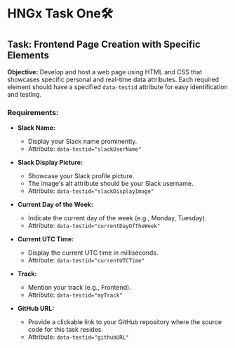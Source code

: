 # HNGx Task One🛠️

## Task: Frontend Page Creation with Specific Elements

**Objective:** Develop and host a web page using HTML and CSS that showcases specific personal and real-time data attributes. Each required element should have a specified `data-testid` attribute for easy identification and testing.

### Requirements:

- **Slack Name:**

  - Display your Slack name prominently.
  - Attribute: `data-testid="slackUserName"`

- **Slack Display Picture:**

  - Showcase your Slack profile picture.
  - The image's alt attribute should be your Slack username.
  - Attribute: `data-testid="slackDisplayImage"`

- **Current Day of the Week:**

  - Indicate the current day of the week (e.g., Monday, Tuesday).
  - Attribute: `data-testid="currentDayOfTheWeek"`

- **Current UTC Time:**

  - Display the current UTC time in milliseconds.
  - Attribute: `data-testid="currentUTCTime"`

- **Track:**

  - Mention your track (e.g., Frontend).
  - Attribute: `data-testid="myTrack"`

- **GitHub URL:**
  - Provide a clickable link to your GitHub repository where the source code for this task resides.
  - Attribute: `data-testid="githubURL"`

